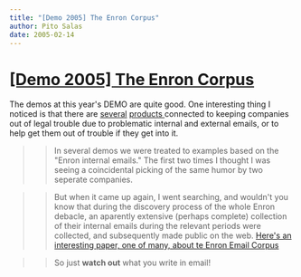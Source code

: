 ```yaml
---
title: "[Demo 2005] The Enron Corpus"
author: Pito Salas
date: 2005-02-14
---
```

# [[Demo 2005] The Enron Corpus](None)


The demos at this year's DEMO are quite good. One interesting thing I noticed
is that there are
[several](<http://www.demo.com/demo2/demonstrators/audiotriev.html>) [products
](<http://www.demo.com/demo2/demonstrators/fortiva.html>)connected to keeping
companies out of legal trouble due to problematic internal and external
emails, or to help get them out of trouble if they get into it.

>>

>> In several demos we were treated to examples based on the "Enron internal
emails." The first two times I thought I was seeing a coincidental picking of
the same humor by two seperate companies.

>>

>> But when it came up again, I went searching, and wouldn't you know that
during the discovery process of the whole Enron debacle, an aparently
extensive (perhaps complete) collection of their internal emails during the
relevant periods were collected, and subsequently made public on the web.
[Here's an interesting paper, one of many, about te Enron Email
Corpus](<http://www.ceas.cc/papers-2004/168.pdf>)

>>

>> So just **watch out** what you write in email!


